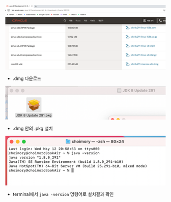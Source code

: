 ![img.png](img.png)

- .dmg 다운로드

![img_1.png](img_1.png)

- .dmg 안의 .pkg 설치

![img_2.png](img_2.png)

- terminal에서 `java -version` 명령어로 설치결과 확인